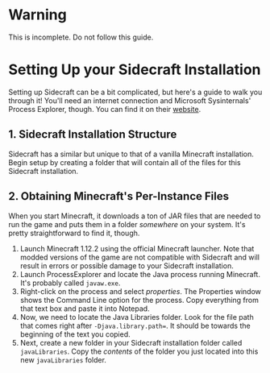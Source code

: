 # Warning
This is incomplete. Do not follow this guide.

# Setting Up your Sidecraft Installation
Setting up Sidecraft can be a bit complicated, but here's a guide to walk you through it! You'll need an internet connection and Microsoft Sysinternals' Process Explorer, though.
You can find it on their [website](https://learn.microsoft.com/en-us/sysinternals/downloads/process-explorer).

## 1. Sidecraft Installation Structure
Sidecraft has a similar but unique to that of a vanilla Minecraft installation. Begin setup by creating a folder that will contain all of the files for this Sidecraft installation.

## 2. Obtaining Minecraft's Per-Instance Files
When you start Minecraft, it downloads a ton of JAR files that are needed to run the game and puts them in a folder *somewhere* on your system. It's pretty straightforward
to find it, though.
1. Launch Minecraft 1.12.2 using the official Minecraft launcher. Note that modded versions of the game are not compatible with Sidecraft and will result in errors or possible damage
to your Sidecraft installation.
3. Launch ProcessExplorer and locate the Java process running Minecraft. It's probably called `javaw.exe`.
4. Right-click on the process and select *properties*. The Properties window shows the Command Line option for the process. Copy everything from that text box and paste it into Notepad.
5. Now, we need to locate the Java Libraries folder. Look for the file path that comes right after `-Djava.library.path=`. It should be towards the beginning of the text you copied.
6. Next, create a new folder in your Sidecraft installation folder called `javaLibraries`. Copy the *contents* of the folder you just located into this new `javaLibraries` folder.
